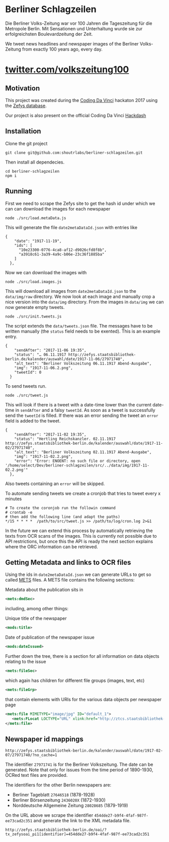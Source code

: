 # Berliner Schlagzeilen

Die Berliner Volks-Zeitung war vor 100 Jahren die Tageszeitung für die Metropole Berlin. Mit Sensationen und Unterhaltung wurde sie zur erfolgreichsten Boulevardzeitung der Zeit.

We tweet news headlines and newspaper images of the Berliner Volks-Zeitung from exactly 100 years ago, every day.

# [twitter.com/volkszeitung100](https://twitter.com/Volkszeitung100)

## Motivation

This project was created during the [Coding Da Vinci](https://codingdavinci.de/) hackaton 2017 using the [Zefys database](http://zefys.staatsbibliothek-berlin.de/).

Our project is also present on the official Coding Da Vinci [Hackdash](https://hackdash.org/projects/59ec6cc287d0970a0e0a3ca8)

## Installation

Clone the git project 

```
git clone git@github.com:shoutrlabs/berliner-schlagzeilen.git
```

Then install all dependecies.
```
cd berliner-schlagzeilen
npm i
```

## Running

First we need to scrape the Zefys site to get the hash id under which we can can download the images for each newspaper

```
node ./src/load.metaData.js
```

This will generate the file `date2metaDataId.json` with entries like
```
{
    "date": "1917-11-19",
    "ids": [
      "10e23300-0776-4ca8-af12-d9026cfd8f8b",
      "a3918c61-3a39-4a9c-b06e-23c36f1885ba"
    ]
  },
```

Now we can download the images with

```
node ./src/load.images.js
```

This will download all images from `date2metaDataId.json` to the `data/img/raw` directory. We now look at each image and manually crop a nice version into the `data/img` directory. From the images in `data/img` we can now generate empty tweets.

```
node ./src/init.tweets.js
```

The script extends the `data/tweets.json` file. The messages have to be written manually (the `status` field needs to be exented). This is an example entry.

```
{
    "sendAfter": "2017-11-06 19:35",
    "status": "… 06.11.1917 http://zefys.staatsbibliothek-berlin.de/kalender/auswahl/date/1917-11-06/27971740",
    "alt_text": "Berliner Volkszeitung 06.11.1917 Abend-Ausgabe",
    "img": "1917-11-06.2.png",
    "tweetId": 0
  }
```

To send tweets run.

```
node ./src/tweet.js
```

This will look if there is a tweet with a date-time lower than the current date-time in `sendAfter` and a falsy `tweetId`. As soon as a tweet is successfully send the `tweetId` is filled. If there was an error sending the tweet an `error` field is added to the tweet.

```
{
    "sendAfter": "2017-11-02 19:35",
    "status": "Hertling Reichskanzler. 02.11.1917 http://zefys.staatsbibliothek-berlin.de/kalender/auswahl/date/1917-11-02/27971740",
    "alt_text": "Berliner Volkszeitung 02.11.1917 Abend-Ausgabe",
    "img": "1917-11-02.2.png",
    "error": "Error: ENOENT: no such file or directory, open '/home/select/Dev/berliner-schlagzeilen/src/../data/img/1917-11-02.2.png'"
  },
```

Also tweets containing an `error` will be skipped.

To automate sending tweets we create a cronjob that tries to tweet every x minutes

```
# To create the coronjob run the followin command
# crontab -e
# then add the following line (and adapt the paths)
*/15 * * * *  /path/to/src/tweet.js >> /path/to/log/cron.log 2>&1
```

In the future we can extend this process by automatically retrieving the texts from OCR scans of the images. This is currently not possible due to API restrictions, but once this the API is ready the next section explains where the ORC information can be retrieved.

## Getting Metadata and links to OCR files

Using the ids in `date2metaDataId.json` we can generate URLs to get so called [METS](https://www.loc.gov/standards/mets/) files. A METS file contains the following sections:

Metadata about the publication sits in
```xml
<mets:dmdSec>
```
including, among other things:

Unique title of the newspaper
```xml
<mods:title>
```
Date of publication of the newspaper issue
```xml
<mods:dateIssued>
```

Further down the tree, there is a section for all information on data objects relating to the issue
```xml
<mets:fileSec>
```
which again has children for different file groups (images, text, etc)
```xml
<mets:fileGrp>
```
that contain elements with URIs for the various data objects per newspaper page
```xml
<mets:file MIMETYPE="image/jpg" ID="default_1">
   <mets:FLocat LOCTYPE="URL" xlink:href="http://ztcs.staatsbibliothek-berlin.de/zefys_contentServer.php?action=metsImage&format=png&metsFile=454dde27-b9f4-4faf-987f-ee73cad2c351&divID=phys_1&width=1200&metsFileGroup=PRESENTATION"/>
</mets:file>
```

## Newspaper id mappings

```
http://zefys.staatsbibliothek-berlin.de/kalender/auswahl/date/1917-02-07/27971740/?no_cache=1
```

The identifier `27971741` is for the Berliner Volkszeitung. The date can be generated. Note that only for issues from the time period of 1890-1930, OCRed text files are provided.

The identifiers for the other Berlin newspapers are:
- Berliner Tageblatt ```27646518``` (1878-1928)
- Berliner Börsenzeitung ```2436020X``` (1872-1930)
- Norddeutsche Allgemeine Zeitung ```28028685``` (1879-1919)

On the URL above we scrape the identifier `454dde27-b9f4-4faf-987f-ee73cad2c351` and generate the link to the XML metadata file.

```
http://zefys.staatsbibliothek-berlin.de/oai/?tx_zefysoai_pi1[identifier]=454dde27-b9f4-4faf-987f-ee73cad2c351
```
